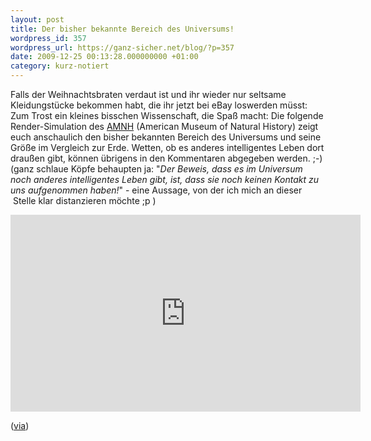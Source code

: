 ```yaml
---
layout: post
title: Der bisher bekannte Bereich des Universums!
wordpress_id: 357
wordpress_url: https://ganz-sicher.net/blog/?p=357
date: 2009-12-25 00:13:28.000000000 +01:00
category: kurz-notiert
---
```

Falls der Weihnachtsbraten verdaut ist und ihr wieder nur seltsame Kleidungstücke bekommen habt, die ihr jetzt bei eBay loswerden müsst: Zum Trost ein kleines bisschen Wissenschaft, die Spaß macht: Die folgende Render-Simulation des <a href="http://www.amnh.org/" target="_blank">AMNH</a> (American Museum of Natural History) zeigt euch anschaulich den bisher bekannten Bereich des Universums und seine Größe im Vergleich zur Erde. Wetten, ob es anderes intelligentes Leben dort draußen gibt, können übrigens in den Kommentaren abgegeben werden. ;-) (ganz schlaue Köpfe behaupten ja: "<em>Der Beweis, dass es im Universum noch anderes intelligentes Leben gibt, ist, dass sie noch keinen Kontakt zu uns aufgenommen haben!</em>" - eine Aussage, von der ich mich an dieser  Stelle klar distanzieren möchte ;p )

<iframe width="560" height="315" src="https://www.youtube.com/embed/17jymDn0W6U" frameborder="0" allowfullscreen></iframe>

(<a href="http://www.popsci.com/science/article/2009-12/new-simulation-renders-entire-known-universe" target="_blank">via</a>)
